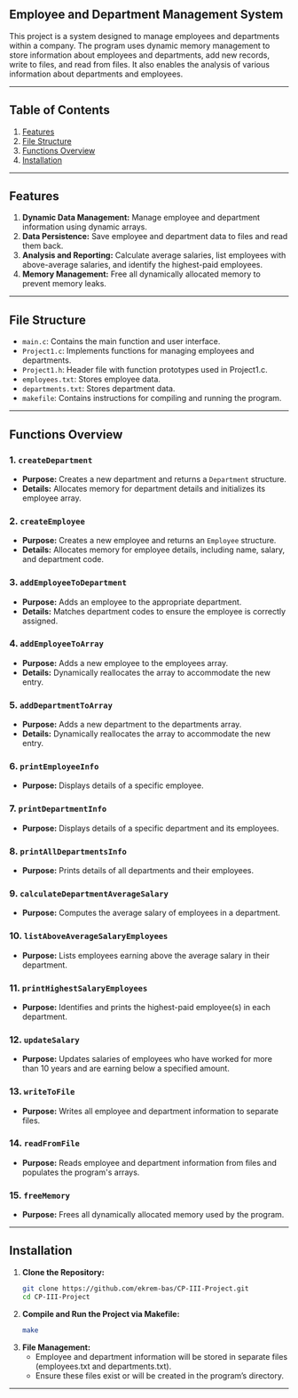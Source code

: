 ## Employee and Department Management System

This project is a system designed to manage employees and departments within a company. The program uses dynamic memory management to store information about employees and departments, add new records, write to files, and read from files. It also enables the analysis of various information about departments and employees.

---

## Table of Contents
1. [Features](#features)
2. [File Structure](#file-structure)
3. [Functions Overview](#functions-overview)
4. [Installation](#installation)

---

## Features
1. **Dynamic Data Management:** Manage employee and department information using dynamic arrays.
2. **Data Persistence:** Save employee and department data to files and read them back.
3. **Analysis and Reporting:** Calculate average salaries, list employees with above-average salaries, and identify the highest-paid employees.
4. **Memory Management:** Free all dynamically allocated memory to prevent memory leaks.

---

## File Structure
- `main.c`: Contains the main function and user interface.
- `Project1.c`: Implements functions for managing employees and departments.
- `Project1.h`: Header file with function prototypes used in Project1.c.
- `employees.txt`: Stores employee data.
- `departments.txt`: Stores department data.
- `makefile`: Contains instructions for compiling and running the program.

---

## Functions Overview

### 1. `createDepartment`
- **Purpose:** Creates a new department and returns a `Department` structure.
- **Details:** Allocates memory for department details and initializes its employee array.

### 2. `createEmployee`
- **Purpose:** Creates a new employee and returns an `Employee` structure.
- **Details:** Allocates memory for employee details, including name, salary, and department code.

### 3. `addEmployeeToDepartment`
- **Purpose:** Adds an employee to the appropriate department.
- **Details:** Matches department codes to ensure the employee is correctly assigned.

### 4. `addEmployeeToArray`
- **Purpose:** Adds a new employee to the employees array.
- **Details:** Dynamically reallocates the array to accommodate the new entry.

### 5. `addDepartmentToArray`
- **Purpose:** Adds a new department to the departments array.
- **Details:** Dynamically reallocates the array to accommodate the new entry.

### 6. `printEmployeeInfo`
- **Purpose:** Displays details of a specific employee.

### 7. `printDepartmentInfo`
- **Purpose:** Displays details of a specific department and its employees.

### 8. `printAllDepartmentsInfo`
- **Purpose:** Prints details of all departments and their employees.

### 9. `calculateDepartmentAverageSalary`
- **Purpose:** Computes the average salary of employees in a department.

### 10. `listAboveAverageSalaryEmployees`
- **Purpose:** Lists employees earning above the average salary in their department.

### 11. `printHighestSalaryEmployees`
- **Purpose:** Identifies and prints the highest-paid employee(s) in each department.

### 12. `updateSalary`
- **Purpose:** Updates salaries of employees who have worked for more than 10 years and are earning below a specified amount.

### 13. `writeToFile`
- **Purpose:** Writes all employee and department information to separate files.

### 14. `readFromFile`
- **Purpose:** Reads employee and department information from files and populates the program's arrays.

### 15. `freeMemory`
- **Purpose:** Frees all dynamically allocated memory used by the program.

---

## Installation
1. **Clone the Repository:**
   ```bash
   git clone https://github.com/ekrem-bas/CP-III-Project.git
   cd CP-III-Project
2. **Compile and Run the Project via Makefile:**
   ```bash
   make
3. **File Management:**
   - Employee and department information will be stored in separate files (employees.txt and departments.txt).
   - Ensure these files exist or will be created in the program’s directory.
  
---

